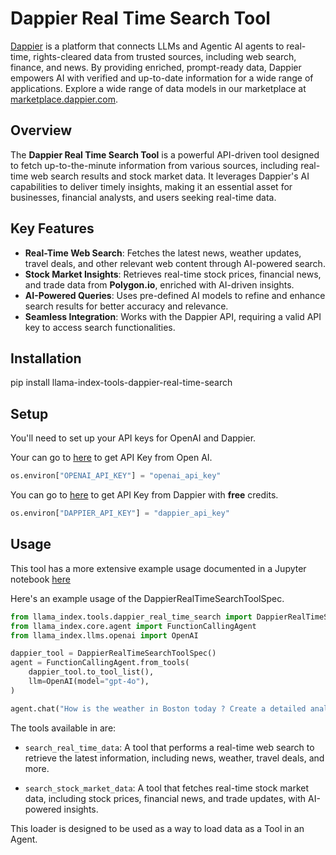 # Dappier Real Time Search Tool

[Dappier](https://dappier.com) is a platform that connects LLMs and Agentic AI agents to real-time, rights-cleared data from trusted sources, including web search, finance, and news. By providing enriched, prompt-ready data, Dappier empowers AI with verified and up-to-date information for a wide range of applications. Explore a wide range of data models in our marketplace at [marketplace.dappier.com](https://marketplace.dappier.com).

## Overview

The **Dappier Real Time Search Tool** is a powerful API-driven tool designed to fetch up-to-the-minute information from various sources, including real-time web search results and stock market data. It leverages Dappier's AI capabilities to deliver timely insights, making it an essential asset for businesses, financial analysts, and users seeking real-time data.

## Key Features
- **Real-Time Web Search**: Fetches the latest news, weather updates, travel deals, and other relevant web content through AI-powered search.
- **Stock Market Insights**: Retrieves real-time stock prices, financial news, and trade data from **Polygon.io**, enriched with AI-driven insights.
- **AI-Powered Queries**: Uses pre-defined AI models to refine and enhance search results for better accuracy and relevance.
- **Seamless Integration**: Works with the Dappier API, requiring a valid API key to access search functionalities.


## Installation

pip install llama-index-tools-dappier-real-time-search

## Setup

You'll need to set up your API keys for OpenAI and Dappier.

Your can go to [here](https://platform.openai.com/settings/organization/api-keys) to get API Key from Open AI.

```python
os.environ["OPENAI_API_KEY"] = "openai_api_key"
```

You can go to [here](https://platform.dappier.com/profile/api-keys) to get API Key from Dappier with **free** credits.

```python
os.environ["DAPPIER_API_KEY"] = "dappier_api_key"
```

## Usage

This tool has a more extensive example usage documented in a Jupyter notebook [here](https://github.com/run-llama/llama_index/blob/main/llama-index-integrations/tools/llama-index-tools-dappier-real-time-search/examples/dappier_real_time_search.ipynb)

Here's an example usage of the DappierRealTimeSearchToolSpec.

```python
from llama_index.tools.dappier_real_time_search import DappierRealTimeSearchToolSpec
from llama_index.core.agent import FunctionCallingAgent
from llama_index.llms.openai import OpenAI

dappier_tool = DappierRealTimeSearchToolSpec()
agent = FunctionCallingAgent.from_tools(
    dappier_tool.to_tool_list(),
    llm=OpenAI(model="gpt-4o"),
)

agent.chat("How is the weather in Boston today ? Create a detailed analysis in markdown format.")
```

The tools available in are:

- `search_real_time_data`: A tool that performs a real-time web search to retrieve the latest information, including news, weather, travel deals, and more.

- `search_stock_market_data`: A tool that fetches real-time stock market data, including stock prices, financial news, and trade updates, with AI-powered insights.

This loader is designed to be used as a way to load data as a Tool in an Agent.
